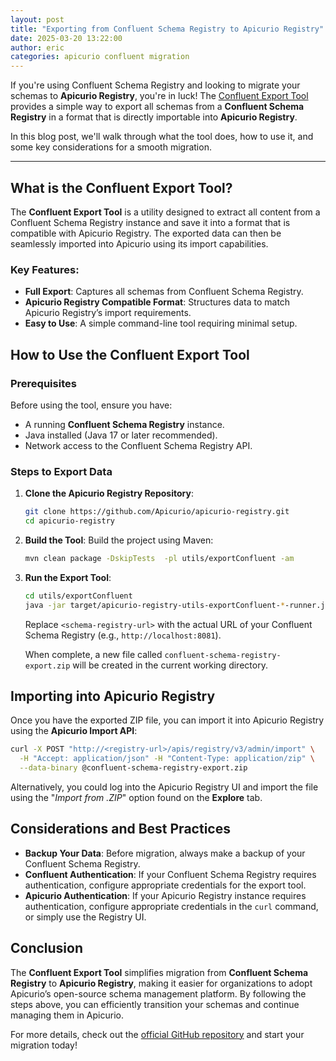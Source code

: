 ```yaml
---
layout: post
title: "Exporting from Confluent Schema Registry to Apicurio Registry"
date: 2025-03-20 13:22:00
author: eric
categories: apicurio confluent migration
---
```


If you're using Confluent Schema Registry and looking to migrate your schemas to **Apicurio Registry**, you're
in luck! The [Confluent Export Tool](https://github.com/Apicurio/apicurio-registry/tree/main/utils/exportConfluent)
provides a simple way to export all schemas from a **Confluent Schema Registry** in a format that is directly
importable into **Apicurio Registry**.

In this blog post, we'll walk through what the tool does, how to use it, and some key considerations for a smooth 
migration.

---

## What is the Confluent Export Tool?

The **Confluent Export Tool** is a utility designed to extract all content from a Confluent Schema Registry instance
and save it into a format that is compatible with Apicurio Registry. The exported data can then be seamlessly imported
into Apicurio using its import capabilities.

### Key Features:
- **Full Export**: Captures all schemas from Confluent Schema Registry.
- **Apicurio Registry Compatible Format**: Structures data to match Apicurio Registry’s import requirements.
- **Easy to Use**: A simple command-line tool requiring minimal setup.

## How to Use the Confluent Export Tool

### Prerequisites
Before using the tool, ensure you have:
- A running **Confluent Schema Registry** instance.
- Java installed (Java 17 or later recommended).
- Network access to the Confluent Schema Registry API.

### Steps to Export Data

1. **Clone the Apicurio Registry Repository**:
   ```bash
   git clone https://github.com/Apicurio/apicurio-registry.git
   cd apicurio-registry
   ```

2. **Build the Tool**:
   Build the project using Maven:
   ```bash
   mvn clean package -DskipTests  -pl utils/exportConfluent -am
   ```

3. **Run the Export Tool**:
   ```bash
   cd utils/exportConfluent
   java -jar target/apicurio-registry-utils-exportConfluent-*-runner.jar <schema-registry-url>
   ```
   Replace `<schema-registry-url>` with the actual URL of your Confluent Schema Registry (e.g., `http://localhost:8081`).

   When complete, a new file called `confluent-schema-registry-export.zip` will be created in the current working directory.

## Importing into Apicurio Registry

Once you have the exported ZIP file, you can import it into Apicurio Registry using the **Apicurio Import API**:

```bash
curl -X POST "http://<registry-url>/apis/registry/v3/admin/import" \
  -H "Accept: application/json" -H "Content-Type: application/zip" \
  --data-binary @confluent-schema-registry-export.zip
```

Alternatively, you could log into the Apicurio Registry UI and import the file using the "*Import from .ZIP*"
option found on the **Explore** tab.

## Considerations and Best Practices

- **Backup Your Data**: Before migration, always make a backup of your Confluent Schema Registry.
- **Confluent Authentication**: If your Confluent Schema Registry requires authentication, configure appropriate credentials for the export tool.
- **Apicurio Authentication**: If your Apicurio Registry instance requires authentication, configure appropriate credentials in the `curl` command, or simply use the Registry UI.

## Conclusion

The **Confluent Export Tool** simplifies migration from **Confluent Schema Registry** to **Apicurio Registry**, making
it easier for organizations to adopt Apicurio’s open-source schema management platform. By following the steps above,
you can efficiently transition your schemas and continue managing them in Apicurio.

For more details, check out the [official GitHub repository](https://github.com/Apicurio/apicurio-registry/tree/main/utils/exportConfluent)
and start your migration today!
